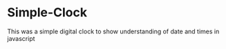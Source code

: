 # Simple-Clock
This was a simple digital clock to show understanding of date and times in javascript
